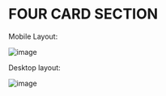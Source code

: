 # FOUR CARD SECTION

Mobile Layout:

![image](https://user-images.githubusercontent.com/90981527/211452845-e50d4c2f-80a4-4823-89ef-8b1e981577c0.png)

Desktop layout:

![image](https://user-images.githubusercontent.com/90981527/211452929-58185450-4630-4eba-9fd2-c9c96780fba6.png)
